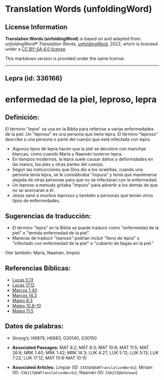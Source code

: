 # Translation Words (unfoldingWord)

## License Information

**Translation Words (unfoldingWord)** is based on and adapted from: _unfoldingWord® Translation Words_, [unfoldingWord](https://unfoldingword.org/utw), 2022, which is licensed under a [CC BY-SA 4.0 license](https://creativecommons.org/licenses/by-sa/4.0/legalcode.en).

This markdown version is provided under the same license.



--------------------------------

## Lepra (id: 336166)

enfermedad de la piel, leproso, lepra
=====================================

Definición:
-----------

El término "lepra" se usa en la Biblia para referirse a varias enfermedades de la piel. Un "leproso" es una persona que tiene lepra. El término "leproso" describe a una persona o parte del cuerpo que está infectada con lepra.

* Algunos tipos de lepra hacen que la piel se decolore con manchas blancas, como cuando María y Naamán tuvieron lepra.
* En tiempos modernos, la lepra suele causar daños y deformidades en las manos, los pies y otras partes del cuerpo.
* Según las instrucciones que Dios dio a los israelitas, cuando una persona tenía lepra, se le consideraba "impura" y tenía que mantenerse alejada de otras personas para que no se infectaran con la enfermedad.
* Un leproso a menudo gritaba "impuro" para advertir a los demás de que no se acercaran a él.
* Jesús sanó a muchos leprosos y también a personas que tenían otros tipos de enfermedades.

Sugerencias de traducción:
--------------------------

* El término "lepra" en la Biblia se puede traducir como "enfermedad de la piel" o "temida enfermedad de la piel".
* Maneras de traducir "leproso" podrían incluir "lleno de lepra" o "infectado con enfermedad de la piel" o "cubierto de llagas en la piel."

(Ver también: María, Naamán, limpio)

Referencias Bíblicas:
---------------------

* [Lucas 5\.13](https://ref.ly/Luke5:13)
* [Lucas 17\.12](https://ref.ly/Luke17:12)
* [Marcos 1\.40](https://ref.ly/Mark1:40)
* [Marcos 14\.3](https://ref.ly/Mark14:3)
* [Mateo 8\.3](https://ref.ly/Matt8:3)
* [Mateo 10\.8–10](https://ref.ly/Matt10:8-Matt10:10)
* [Mateo 11\.5](https://ref.ly/Matt11:5)

Datos de palabras:
------------------

* Strong’s: H6879, H6883, G30140, G30150

* **Associated Passages:** MAT 8:2; MAT 8:3; MAT 10:8; MAT 11:5; MAT 26:6; MRK 1:40; MRK 1:42; MRK 14:3; LUK 4:27; LUK 5:12; LUK 5:13; LUK 7:22; LUK 17:12; MAT 10:8–MAT 10:10
* **Associated Articles:** Limpiar (ID: `335584@UWTranslationWords`); Miriam (ID: `336217@UWTranslationWords`); Naamán (ID: `336233@Unknown`)

